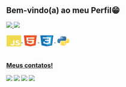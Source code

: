 ## Bem-vindo(a) ao meu Perfil😁

 <div>
   <a href="https://github.com/GrandeMatheus">
   <img height="180em" src="https://github-readme-stats.vercel.app/api?username=GrandeMatheus&show_icons=true&theme=dracula&include_all_commits=true&count_private=true"/>
   <img height="180em" src="https://github-readme-stats.vercel.app/api/top-langs/?username=GrandeMatheus&layout=compact&langs_count=6&theme=tokyonight"/>
</div>
    
<div style="display: inline_block"><br>
  <img align="center" alt="Js" height="30" width="40" src="https://raw.githubusercontent.com/devicons/devicon/master/icons/javascript/javascript-plain.svg">
  <img align="center" alt="HTML" height="30" width="40" src="https://raw.githubusercontent.com/devicons/devicon/master/icons/html5/html5-original.svg">
  <img align="center" alt="CSS" height="30" width="40" src="https://raw.githubusercontent.com/devicons/devicon/master/icons/css3/css3-original.svg">
  <img align="center" alt="Python" height="30" width="40" src="https://raw.githubusercontent.com/devicons/devicon/master/icons/python/python-original.svg">
</div>
 
<br>
 
### Meus contatos!
 
<div> 
  <a href="https://www.instagram.com/stories/matheusgrande_/" target="_blank"><img src="https://img.shields.io/badge/-Instagram-%23E4405F?style=for-the-badge&logo=instagram&logoColor=white" target="_blank"></a>
<a href="mailto:matheusgrande91@hotmail.com"><img src="https://img.shields.io/badge/-Outlook-0078D4?style=for-the-badge&logo=microsoft-outlook&logoColor=white" target="_blank"></a>
<a href="https://www.linkedin.com/in/matheusgrandegoncalves/" target="_blank"><img src="https://img.shields.io/badge/-LinkedIn-%230077B5?style=for-the-badge&logo=linkedin&logoColor=white" target="_blank"></a>
<a href="https://drive.google.com/file/d/1ryX5IuZ8F21mimN5kdRbrLc9UINJtXHl/view?usp=drive_link" target="_blank"><img src="https://img.shields.io/badge/-Currículo-%23FF5722?style=for-the-badge&logo=google-drive&logoColor=white" target="_blank"></a>
</div>
